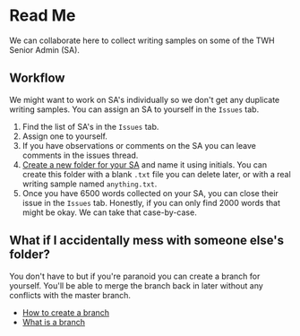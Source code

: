 # Read Me

We can collaborate here to collect writing samples on some of the TWH Senior Admin (SA).

## Workflow

We might want to work on SA's individually so we don't get any duplicate writing samples. You can assign an SA to yourself in the `Issues` tab.

1. Find the list of SA's in the `Issues` tab.
1. Assign one to yourself.
1. If you have observations or comments on the SA you can leave comments in the issues thread.
1. [Create a new folder for your SA](https://github.com/KirstieJane/STEMMRoleModels/wiki/Creating-new-folders-in-GitHub-repository-via-the-browser) and name it using initials. You can create this folder with a blank `.txt` file you can delete later, or with a real writing sample named `anything.txt`.
1. Once you have 6500 words collected on your SA, you can close their issue in the `Issues` tab. Honestly, if you can only find 2000 words that might be okay. We can take that case-by-case.

## What if I accidentally mess with someone else's folder?

You don't have to but if you're paranoid you can create a branch for yourself. You'll be able to merge the branch back in later without any conflicts with the master branch.

* [How to create a branch](https://help.github.com/articles/creating-and-deleting-branches-within-your-repository/)
* [What is a branch](https://help.github.com/articles/about-branches/)

